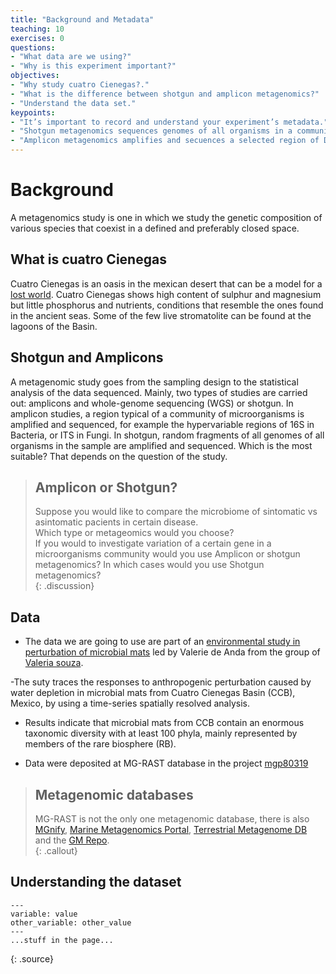 ```yaml
---
title: "Background and Metadata"
teaching: 10
exercises: 0
questions:
- "What data are we using?"  
- "Why is this experiment important?"  
objectives:
- "Why study cuatro Cienegas?."
- "What is the difference between shotgun and amplicon metagenomics?"  
- "Understand the data set."
keypoints:
- "It’s important to record and understand your experiment’s metadata."  
- "Shotgun metagenomics sequences genomes of all organisms in a community."     
- "Amplicon metagenomics amplifies and secuences a selected region of DNA."   
---
```


# Background  
A metagenomics study is one in which we study the genetic composition of various
species that coexist in a defined and preferably closed space. 

## What is cuatro Cienegas  
Cuatro Cienegas is an oasis in the mexican desert that can be a model for a 
[lost world](https://elifesciences.org/articles/38278).  Cuatro Cienegas shows
high content of sulphur and magnesium but little phosphorus and nutrients, conditions 
that resemble the ones found in the ancient seas. Some of the few live stromatolite
can be found at the lagoons of the Basin.  
  
## Shotgun and Amplicons    
A metagenomic study goes from the sampling design to the statistical analysis of the data sequenced. 
Mainly, two types of studies are carried out: amplicons and whole-genome sequencing (WGS) or shotgun. 
In amplicon studies, a region typical of a community of microorganisms is amplified and sequenced, 
for example the hypervariable regions of 16S in Bacteria, or ITS in Fungi.  In shotgun, random fragments 
of all genomes of all organisms in the sample are amplified and sequenced. Which is the most suitable? 
That depends on the question of the study.  

> ## Amplicon or Shotgun? 
>
> Suppose you would like to compare the microbiome of sintomatic vs asintomatic pacients in certain disease.  
> Which type or metageomics would you choose?  
> If you would to investigate variation of a certain gene in a microorganisms community would you use Amplicon
> or shotgun metagenomics?
> In which cases would you use Shotgun metagenomics?  
{: .discussion}

## Data 
  - The data we are going to use are part of an [environmental study in perturbation of microbial mats](https://www.frontiersin.org/articles/10.3389/fmicb.2018.02606/full) led 
    by Valerie de Anda from the group of [Valeria souza](https://es.wikipedia.org/wiki/Valeria_Souza_Saldivar).  
   
   -The suty traces the responses to anthropogenic perturbation caused by water depletion in microbial mats 
   from Cuatro Cienegas Basin (CCB), Mexico, by using a time-series spatially resolved analysis.  
   
  - Results indicate that microbial mats from CCB contain an enormous taxonomic diversity with at least 
  100 phyla, mainly represented by members of the rare biosphere (RB).  
  
  - Data were deposited at MG-RAST database in the project 
  [mgp80319](https://www.mg-rast.org/mgmain.html?mgpage=project&project=mgp80319)   

> ## Metagenomic databases
>
> MG-RAST is not the only one metagenomic database, there is also [MGnify](https://www.ebi.ac.uk/metagenomics/), 
> [Marine Metagenomics Portal](https://mmp.sfb.uit.no/), [Terrestrial Metagenome DB](https://webapp.ufz.de/tmdb/)  
> and the [GM Repo](https://gmrepo.humangut.info/home).   
{: .callout}


## Understanding the dataset  

~~~
---
variable: value
other_variable: other_value
---
...stuff in the page...
~~~
{: .source}

